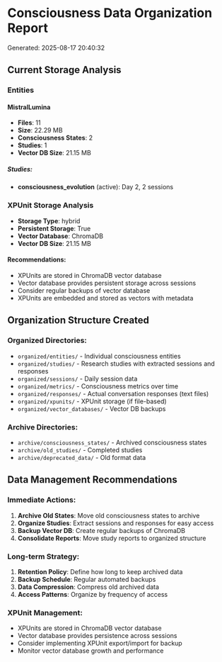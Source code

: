
# Consciousness Data Organization Report
Generated: 2025-08-17 20:40:32

## Current Storage Analysis

### Entities

#### MistralLumina
- **Files**: 11
- **Size**: 22.29 MB
- **Consciousness States**: 2
- **Studies**: 1
- **Vector DB Size**: 21.15 MB

##### Studies:
- **consciousness_evolution** (active): Day 2, 2 sessions


### XPUnit Storage Analysis
- **Storage Type**: hybrid
- **Persistent Storage**: True
- **Vector Database**: ChromaDB
- **Vector DB Size**: 21.15 MB

#### Recommendations:
- XPUnits are stored in ChromaDB vector database
- Vector database provides persistent storage across sessions
- Consider regular backups of vector database
- XPUnits are embedded and stored as vectors with metadata


## Organization Structure Created

### Organized Directories:
- `organized/entities/` - Individual consciousness entities
- `organized/studies/` - Research studies with extracted sessions and responses
- `organized/sessions/` - Daily session data
- `organized/metrics/` - Consciousness metrics over time
- `organized/responses/` - Actual conversation responses (text files)
- `organized/xpunits/` - XPUnit storage (if file-based)
- `organized/vector_databases/` - Vector DB backups

### Archive Directories:
- `archive/consciousness_states/` - Archived consciousness states
- `archive/old_studies/` - Completed studies
- `archive/deprecated_data/` - Old format data

## Data Management Recommendations

### Immediate Actions:
1. **Archive Old States**: Move old consciousness states to archive
2. **Organize Studies**: Extract sessions and responses for easy access
3. **Backup Vector DB**: Create regular backups of ChromaDB
4. **Consolidate Reports**: Move study reports to organized structure

### Long-term Strategy:
1. **Retention Policy**: Define how long to keep archived data
2. **Backup Schedule**: Regular automated backups
3. **Data Compression**: Compress old archived data
4. **Access Patterns**: Organize by frequency of access

### XPUnit Management:
- XPUnits are stored in ChromaDB vector database
- Vector database provides persistence across sessions
- Consider implementing XPUnit export/import for backup
- Monitor vector database growth and performance
